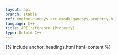 ```yaml
---
layout: api
branch: stable
ref: engine-gamesys-src-dmsdk-gamesys-property-h
language: C++
title: API reference (Property)
type: Defold C++
---
```

{% include anchor_headings.html html=content %}